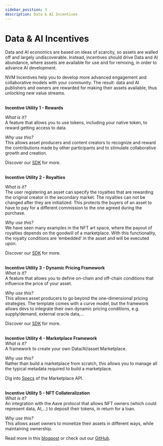 ```yaml
---
sidebar_position: 3
description: Data & AI Incentives
---
```


# Data & AI Incentives

Data and AI economics are based on ideas of scarcity, so assets are walled off and largely undiscoverable. Instead, incentives should drive Data and AI abundance, where assets are available for use and for remixing, in order to advance AI development.<br />

NVM Incentives help you to develop more advanced engagement and collaborative models with your community. The result: data and AI publishers and owners are rewarded for making their assets available, thus unlocking new value streams. 
<br />
<br />

**Incentive Utility 1 - Rewards**<br />

_What is it?_ <br />
A feature that allows you to use tokens, including your native token, to reward getting access to data.<br />

_Why use this?_ <br />
This allows asset producers and content creators to recognize and reward the contributions made by other participants and to stimulate collaborative growth and creation.<br />

Discover our [SDK](../../getting-started/) for more.<br />
<br />

**Incentive Utility 2 - Royalties**<br />

_What is it?_<br />
The user registering an asset can specify the royalties that are rewarding the original creator in the secondary market. The royalties can not be changed after they are initialized. This protects the buyers of an asset to have to pay for a different commission to the one agreed during the purchase.<br />

_Why use this?_<br />
We have seen many examples in the NFT art space, where the payout of royalties depends on the goodwill of a marketplace. With this functionality, the royalty conditions are ‘embedded’ in the asset and will be executed upon.<br />

Discover our [SDK](../../getting-started/) for more.<br />
<br />

**Incentive Utility 3 - Dynamic Pricing Framework**<br />
_What is it?_<br />
A feature that allows you to define on-chain and off-chain conditions that influence the price of your asset.<br />

_Why use this?_<br />
This allows asset producers to go beyond the one-dimensional pricing strategies. The template comes with a curve model, but the framework allows devs to integrate their own dynamic pricing conditions, e.g. supply/demand, external oracle data,...<br />

Discover our [SDK](../../getting-started/) for more.<br />
<br />

**Incentive Utility 4 - Marketplace Framework**<br />
_What is it?_<br />
A framework to create your own Data/AI/asset Marketplace. <br />

_Why use this?_<br />
Rather than build a marketplace from scratch, this allows you to manage all the typical metadata required to build a marketplace.<br />

Dig into [Specs](../../architecture/specs/Spec-MKT/#secondary-market) of the Marketplace API.<br />
<br />

**Incentive Utility 5 - NFT Collateralization**<br />
_What is it?_<br />
An integration with the Aave protocol that allows NFT owners (which could represent data, AI,...) to deposit their tokens, in return for a loan.<br />

_Why use this?_<br />
This allows asset owners to monetize their assets in different ways, while maintaining ownership.<br />

Read more in this [blogpost](https://medium.com/nevermined-io/new-nevermined-component-allows-marketplaces-to-offer-nft-backed-loans-5e05c77e6709?source=---------8) or check out our [GitHub](https://github.com/nevermined-io/sdk-js/tree/master/aave_integration).<br />
